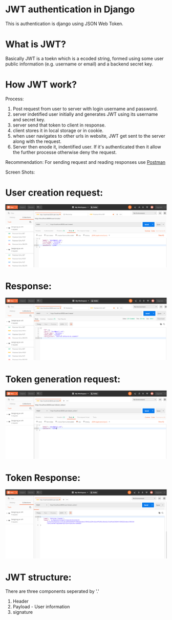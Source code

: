 # JWT authentication in Django

This is authentication is django using JSON Web Token.

# What is JWT?
Basically JWT is a toekn which is a ecoded string, formed using some user public information (e.g. username or email) and a backend secret key.

# How JWT work?
Process:
1. Post request from user to server with login username and password.
2. server indetified user initially and generates JWT using its username and secret key.
3. server send that token to client in response.
4. client stores it in local storage or in cookie.
5. when user navigates to other urls in website, JWT get sent to the server along with the request.
6. Server then enode it, indentified user. If it's authenticated then it allow the further processe otherwise deny the request.

Recommendation: For sending request and reading responses use <a href="https://www.getpostman.com/">Postman</a>

Screen Shots:
# User creation request:

![alt text](https://github.com/Abhishek113/django-jwt/blob/master/django_api_post_pman.png)

# Response:

![alt text](https://github.com/Abhishek113/django-jwt/blob/master/django_api_post_response_pman.png)

# Token generation request:

![alt text](https://github.com/Abhishek113/django-jwt/blob/master/token_request.png)

# Token Response:

![alt text](https://github.com/Abhishek113/django-jwt/blob/master/token_response.png)


# JWT structure:
There are three components seperated by '.'
1. Header
2. Payload - User information
3. signature


